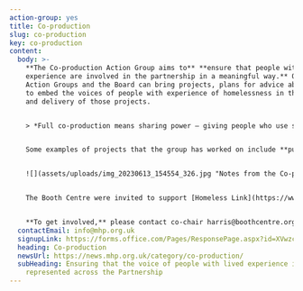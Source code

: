 ```yaml
---
action-group: yes
title: Co-production
slug: co-production
key: co-production
content:
  body: >-
    **The Co-production Action Group aims to** **ensure that people with lived
    experience are involved in the partnership in a meaningful way.** Other
    Action Groups and the Board can bring projects, plans for advice about how
    to embed the voices of people with experience of homelessness in the design
    and delivery of those projects. 


    > *Full co-production means sharing power – giving people who use services an equal chance to sit at the table and make decisions about how to run it better. - Homeless Link, 2018*


    S﻿ome examples of projects that the group has worked on include **putting on co – production training for co – chairs of other action groups.** They are looking to do another set of training, even more enriching, for people within the MHP and outside agencies. It will focus on informing people with lived experience on how to get involved in homeless strategy projects and how organisations can involve these people as well.  


    ![](assets/uploads/img_20230613_154554_326.jpg "Notes from the Co-production Action Group's training, in response to the question: What are some barriers to people with lived experience participating in meetings?")


    T﻿he Booth Centre were invited to support [Homeless Link](https://www.homeless.org.uk/co-production-toolkit) in the development of their **Co-production Toolkit,** to support other homeless services in integrating a culture of genuine co-production in their organisations. Learn more by clicking here!


    **To get involved,** please contact co-chair harris@boothcentre.org.uk to find out more. He is particularly calling on people with lived experience from outside the Booth Centre to join the group!
  contactEmail: info@mhp.org.uk
  signupLink: https://forms.office.com/Pages/ResponsePage.aspx?id=XVwzcf1bkE61VN8N5KjjQkQ2JR41SuRLu92-3-tlPOtURDMzQjVZWEczSFdPS1M2SEZMR1RVTkpHVC4u
  heading: Co-production
  newsUrl: https://news.mhp.org.uk/category/co-production/
  subHeading: Ensuring that the voice of people with lived experience is
    represented across the Partnership
---
```

